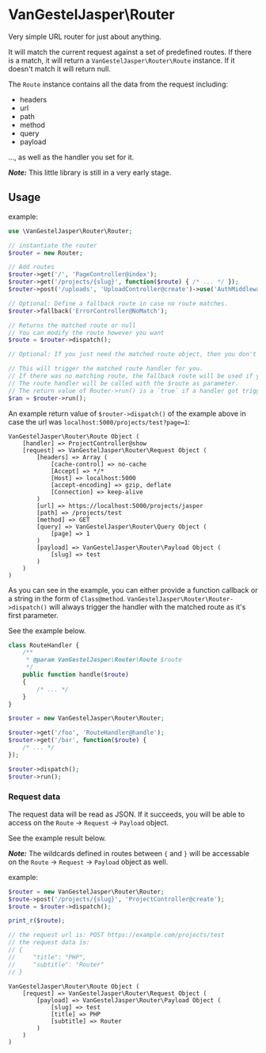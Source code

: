 # VanGestelJasper\Router

Very simple URL router for just about anything.

It will match the current request against a set of predefined routes.
If there is a match, it will return a `VanGestelJasper\Router\Route` instance.
If it doesn't match it will return null.

The `Route` instance contains all the data from the request including:

- headers
- url
- path
- method
- query
- payload

..., as well as the handler you set for it.

**_Note:_** This little library is still in a very early stage.

## Usage

example:
```php
use \VanGestelJasper\Router\Router;

// instantiate the router
$router = new Router;

// Add routes
$router->get('/', 'PageController@index');
$router->get('/projects/{slug}', function($route) { /* ... */ });
$router->post('/uploads', 'UploadController@create')->use('AuthMiddleware');

// Optional: Define a fallback route in case no route matches.
$router->fallback('ErrorController@NoMatch');

// Returns the matched route or null
// You can modify the route however you want
$route = $router->dispatch();

// Optional: If you just need the matched route object, then you don't need this next method.

// This will trigger the matched route handler for you.
// If there was no matching route, the fallback route will be used if you defined it.
// The route handler will be called with the $route as parameter.
// The return value of Router->run() is a `true` if a handler got triggered, `false` if not.
$ran = $router->run();

```

An example return value of `$router->dispatch()` of the example above in case
the url was `localhost:5000/projects/test?page=1`:
```
VanGestelJasper\Router\Route Object (
    [handler] => ProjectController@show
    [request] => VanGestelJasper\Router\Request Object (
        [headers] => Array (
            [cache-control] => no-cache
            [Accept] => */*
            [Host] => localhost:5000
            [accept-encoding] => gzip, deflate
            [Connection] => keep-alive
        )
        [url] => https://localhost:5000/projects/jasper
        [path] => /projects/test
        [method] => GET
        [query] => VanGestelJasper\Router\Query Object (
            [page] => 1
        )
        [payload] => VanGestelJasper\Router\Payload Object (
            [slug] => test
        )
    )
)
```

As you can see in the example, you can either provide a function callback or a
string in the form of `Class@method`.
`VanGestelJasper\Router\Router->dispatch()` will always trigger the handler with
the matched route as it's first parameter.

See the example below.
```php
class RouteHandler {
    /**
     * @param VanGestelJasper\Router\Route $route
     */
    public function handle($route)
    {
        /* ... */
    }
}

$router = new VanGestelJasper\Router\Router;

$router->get('/foo', 'RouteHandler@handle');
$router->get('/bar', function($route) {
    /* ... */
});

$router->dispatch();
$router->run();
```

### Request data

The request data will be read as JSON. If it succeeds, you will be able to
access on the `Route` -> `Request` -> `Payload` object.

See the example result below.

**_Note:_** The wildcards defined in routes between `{` and `}` will be
accessable on the `Route` -> `Request` -> `Payload` object as well.

example:
```php
$router = new VanGestelJasper\Router\Router;
$route->post('/projects/{slug}', 'ProjectController@create');
$route = $router->dispatch();

print_r($route);

// the request url is: POST https://example.com/projects/test
// the request data is:
// {
//     "title": "PHP",
//     "subtitle": "Router"
// }
```
```
VanGestelJasper\Router\Route Object (
    [request] => VanGestelJasper\Router\Request Object (
        [payload] => VanGestelJasper\Router\Payload Object (
            [slug] => test
            [title] => PHP
            [subtitle] => Router
        )
    )
)
```
